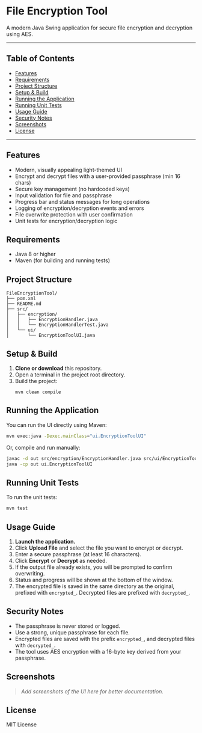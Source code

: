 
# File Encryption Tool

A modern Java Swing application for secure file encryption and decryption using AES.

---

## Table of Contents
- [Features](#features)
- [Requirements](#requirements)
- [Project Structure](#project-structure)
- [Setup & Build](#setup--build)
- [Running the Application](#running-the-application)
- [Running Unit Tests](#running-unit-tests)
- [Usage Guide](#usage-guide)
- [Security Notes](#security-notes)
- [Screenshots](#screenshots)
- [License](#license)

---

## Features
- Modern, visually appealing light-themed UI
- Encrypt and decrypt files with a user-provided passphrase (min 16 chars)
- Secure key management (no hardcoded keys)
- Input validation for file and passphrase
- Progress bar and status messages for long operations
- Logging of encryption/decryption events and errors
- File overwrite protection with user confirmation
- Unit tests for encryption/decryption logic

## Requirements
- Java 8 or higher
- Maven (for building and running tests)

## Project Structure
```
FileEncryptionTool/
├── pom.xml
├── README.md
├── src/
│   ├── encryption/
│   │   ├── EncryptionHandler.java
│   │   └── EncryptionHandlerTest.java
│   └── ui/
│       └── EncryptionToolUI.java
```

## Setup & Build
1. **Clone or download** this repository.
2. Open a terminal in the project root directory.
3. Build the project:
	```
	mvn clean compile
	```

## Running the Application
You can run the UI directly using Maven:
```sh
mvn exec:java -Dexec.mainClass="ui.EncryptionToolUI"
```
Or, compile and run manually:
```sh
javac -d out src/encryption/EncryptionHandler.java src/ui/EncryptionToolUI.java
java -cp out ui.EncryptionToolUI
```

## Running Unit Tests
To run the unit tests:
```sh
mvn test
```

## Usage Guide
1. **Launch the application.**
2. Click **Upload File** and select the file you want to encrypt or decrypt.
3. Enter a secure passphrase (at least 16 characters).
4. Click **Encrypt** or **Decrypt** as needed.
5. If the output file already exists, you will be prompted to confirm overwriting.
6. Status and progress will be shown at the bottom of the window.
7. The encrypted file is saved in the same directory as the original, prefixed with `encrypted_`. Decrypted files are prefixed with `decrypted_`.

## Security Notes
- The passphrase is never stored or logged.
- Use a strong, unique passphrase for each file.
- Encrypted files are saved with the prefix `encrypted_`, and decrypted files with `decrypted_`.
- The tool uses AES encryption with a 16-byte key derived from your passphrase.

## Screenshots
> _Add screenshots of the UI here for better documentation._

## License
MIT License
